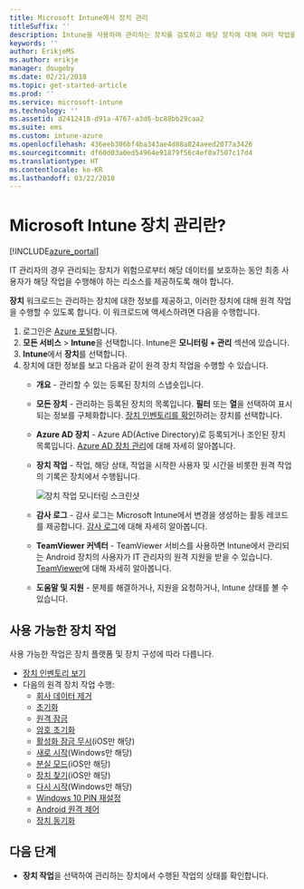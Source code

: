 ```yaml
---
title: Microsoft Intune에서 장치 관리
titleSuffix: ''
description: Intune을 사용하여 관리하는 장치를 검토하고 해당 장치에 대해 여러 작업을 수행합니다.
keywords: ''
author: ErikjeMS
ms.author: erikje
manager: dougeby
ms.date: 02/21/2018
ms.topic: get-started-article
ms.prod: ''
ms.service: microsoft-intune
ms.technology: ''
ms.assetid: d2412418-d91a-4767-a3d6-bc88bb29caa2
ms.suite: ems
ms.custom: intune-azure
ms.openlocfilehash: 436eeb306bf4ba343ae4d88a824aeed2077a3426
ms.sourcegitcommit: df60d03a0ed54964e91879f56c4ef0a7507c17d4
ms.translationtype: HT
ms.contentlocale: ko-KR
ms.lasthandoff: 03/22/2018
---
```

# <a name="what-is-microsoft-intune-device-management"></a>Microsoft Intune 장치 관리란?


[!INCLUDE[azure_portal](./includes/azure_portal.md)]

IT 관리자의 경우 관리되는 장치가 위험으로부터 해당 데이터를 보호하는 동안 최종 사용자가 해당 작업을 수행해야 하는 리소스를 제공하도록 해야 합니다.

**장치** 워크로드는 관리하는 장치에 대한 정보를 제공하고, 이러한 장치에 대해 원격 작업을 수행할 수 있도록 합니다. 이 워크로드에 액세스하려면 다음을 수행합니다.

1. 로그인은 [Azure 포털](https://portal.azure.com)합니다.
2. **모든 서비스** > **Intune**을 선택합니다. Intune은 **모니터링 + 관리** 섹션에 있습니다.
3. **Intune**에서 **장치**를 선택합니다.
4. 장치에 대한 정보를 보고 다음과 같이 원격 장치 작업을 수행할 수 있습니다.
    - **개요** - 관리할 수 있는 등록된 장치의 스냅숏입니다.
    - **모든 장치** - 관리하는 등록된 장치의 목록입니다. **필터** 또는 **열**을 선택하여 표시되는 정보를 구체화합니다. [장치 인벤토리를 확인](device-inventory.md)하려는 장치를 선택합니다.
    - **Azure AD 장치** - Azure AD(Active Directory)로 등록되거나 조인된 장치 목록입니다. [Azure AD 장치 관리](https://docs.microsoft.com/azure/active-directory/device-management-introduction)에 대해 자세히 알아봅니다.
    - **장치 작업** - 작업, 해당 상태, 작업을 시작한 사용자 및 시간을 비롯한 원격 작업의 기록은 장치에서 수행됩니다.

        ![장치 작업 모니터링 스크린샷](./media/monitor-device-actions.png)

    - **감사 로그** - 감사 로그는 Microsoft Intune에서 변경을 생성하는 활동 레코드를 제공합니다. [감사 로그](monitor-audit-logs.md)에 대해 자세히 알아봅니다.
    - **TeamViewer 커넥터** - TeamViewer 서비스를 사용하면 Intune에서 관리되는 Android 장치의 사용자가 IT 관리자의 원격 지원을 받을 수 있습니다. [TeamViewer](device-profile-android-teamviewer.md)에 대해 자세히 알아봅니다.
    - **도움말 및 지원** - 문제를 해결하거나, 지원을 요청하거나, Intune 상태를 볼 수 있습니다.  
    
## <a name="available-device-actions"></a>사용 가능한 장치 작업
사용 가능한 작업은 장치 플랫폼 및 장치 구성에 따라 다릅니다.

- [장치 인벤토리 보기](device-inventory.md)
- 다음의 원격 장치 작업 수행:
    - [회사 데이터 제거](devices-wipe.md#remove-company-data)
    - [초기화](devices-wipe.md#factory-reset)
    - [원격 잠금](device-remote-lock.md)
    - [암호 초기화](device-passcode-reset.md)
    - [활성화 잠금 무시](device-activation-lock-bypass.md)(iOS만 해당)
    - [새로 시작](device-fresh-start.md)(Windows만 해당)
    - [분실 모드](device-lost-mode.md)(iOS만 해당)
    - [장치 찾기](device-locate.md)(iOS만 해당)
    - [다시 시작](device-restart.md)(Windows만 해당)
    - [Windows 10 PIN 재설정](device-windows-pin-reset.md)
    - [Android 원격 제어](device-profile-android-teamviewer.md)
    - [장치 동기화](device-sync.md)


## <a name="next-steps"></a>다음 단계

- **장치 작업**을 선택하여 관리하는 장치에서 수행된 작업의 상태를 확인합니다.
